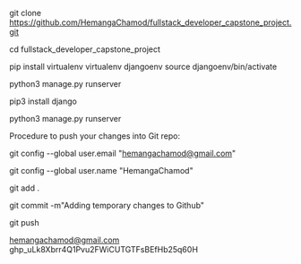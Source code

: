 git clone https://github.com/HemangaChamod/fullstack_developer_capstone_project.git

cd fullstack_developer_capstone_project



pip install virtualenv
virtualenv djangoenv
source djangoenv/bin/activate

python3 manage.py runserver



pip3 install django

python3 manage.py runserver



Procedure to push your changes into Git repo:

git config --global user.email "hemangachamod@gmail.com"

git config --global user.name "HemangaChamod"

git add .

git commit -m"Adding temporary changes to Github"

git push


hemangachamod@gmail.com
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
